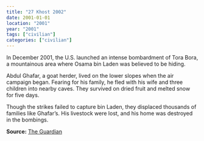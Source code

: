 ```yaml
---
title: "27 Khost 2002"
date: 2001-01-01
location: "2001"
year: "2001"
tags: ["civilian"]
categories: ["civilian"]
---
```



In December 2001, the U.S. launched an intense bombardment of Tora Bora, a mountainous area where Osama bin Laden was believed to be hiding.

Abdul Ghafar, a goat herder, lived on the lower slopes when the air campaign began. Fearing for his family, he fled with his wife and three children into nearby caves. They survived on dried fruit and melted snow for five days.

Though the strikes failed to capture bin Laden, they displaced thousands of families like Ghafar’s. His livestock were lost, and his home was destroyed in the bombings.

**Source:** [The Guardian](https://www.theguardian.com/world/2001/dec/17/afghanistan.terrorism)
